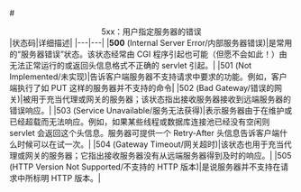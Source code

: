 #<center>5xx：用户指定服务器的错误</center>
|状态码|详细描述|
|---|---|
|**500** (Internal Server Error/内部服务器错误)|是常用的“服务器错误”状态。该状态经常由 CGI 程序引起也可能（但愿不会如此！）由无法正常运行的或返回头信息格式不正确的 servlet 引起。|
|501 (Not Implemented/未实现)|告诉客户端服务器不支持请求中要求的功能。例如，客户端执行了如 PUT 这样的服务器并不支持的命令|
|502 (Bad Gateway/错误的网关)|被用于充当代理或网关的服务器；该状态指出接收服务器接收到远端服务器的错误响应。|
|503 (Service Unavailable/服务无法获得)|表示服务器由于在维护或已经超载而无法响应。例如，如果某些线程或数据库连接池已经没有空闲则 servlet 会返回这个头信息。服务器可提供一个 Retry-After 头信息告诉客户端什么时候可以在试一次。|
|504 (Gateway Timeout/网关超时)|该状态也用于充当代理或网关的服务器；它指出接收服务器没有从远端服务器得到及时的响应。|
|505 (HTTP Version Not Supported/不支持的 HTTP 版本)|是说服务器并不支持在请求中所标明 HTTP 版本。|